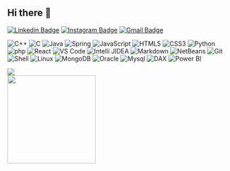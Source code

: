## Hi there 👋

[![Linkedin Badge](https://img.shields.io/badge/-Adam-blue?style=flat&logo=Linkedin&logoColor=white&link=https://www.linkedin.com/in/adam-schlee/)](https://www.linkedin.com/in/adam-schlee/)
[![Instagram Badge](https://img.shields.io/badge/-@AdSchl2e-purple?style=flat&logo=instagram&logoColor=white&link=https://instagram.com/adschl2e/)](https://instagram.com/adschl2e)
[![Gmail Badge](https://img.shields.io/badge/-ad.schlee-c14438?style=flat&logo=Gmail&logoColor=white&link=mailto:ad.schlee@gmail.com)](mailto:ad.schlee@gmail.com)

![C++](https://img.shields.io/badge/-C++-black?style=flat-circle)
![C](https://img.shields.io/badge/-C-black?style=flat-circle)
![Java](https://img.shields.io/badge/-Java-black?style=flat-circle&logo=java)
![Spring](https://img.shields.io/badge/-Spring-black?style=flat-circle&logo=spring)
![JavaScript](https://img.shields.io/badge/-JavaScript-black?style=flat-circle&logo=javascript)
![HTML5](https://img.shields.io/badge/-HTML5-black?style=flat-circle&logo=html5) 
![CSS3](https://img.shields.io/badge/-CSS3-black?style=flat-circle&logo=css3)
![Python](https://img.shields.io/badge/-Python-black?style=flat-circle&logo=Python)
![php](https://img.shields.io/badge/-php-black?style=flat-circle&logo=php)
![React](https://img.shields.io/badge/-React-black?style=flat-circle&logo=react)
![VS Code](https://img.shields.io/badge/-VSCode-black?style=flat-circle&logo=VSCode)
![Intelli JIDEA](https://img.shields.io/badge/-IntelliJIDEA-black?style=flat-circle&logo=IntelliJIDEA) 
![Markdown](https://img.shields.io/badge/-Markdown-black?style=flat-circle&logo=markdown)
![NetBeans](https://img.shields.io/badge/-NetBeans-black?style=flat-circle&logo=netbeans)
![Git](https://img.shields.io/badge/-Git-black?style=flat-circle&logo=git)
![Shell](https://img.shields.io/badge/-Shell-black?style=flat-circle&logo=shell)
![Linux](https://img.shields.io/badge/-Linux-black?style=flat-circle&logo=Linux)
[](https://img.shields.io/badge/-GitHub-black?style=flat-circle&logo=GitHub)
![MongoDB](https://img.shields.io/badge/-MongoDB-black?style=flat-circle&logo=MongoDB)
![Oracle](https://img.shields.io/badge/-Oracle-black?style=flat-circle&logo=Oracle)
![Mysql](https://img.shields.io/badge/-Mysql-black?style=flat-circle&logo=mysql)
![DAX](https://img.shields.io/badge/-DAX-black?style=flat-circle&logo=dax)
![Power BI](https://img.shields.io/badge/-PowerBI-black?style=flat-circle&logo=powerbi)

<picture>
    <source media="(prefers-color-scheme: dark)" srcset="https://github-readme-stats-ouuan.vercel.app/api?username=AdSchl2E&theme=github_dark&show_icons=true">
    <img src="https://github-readme-stats-ouuan.vercel.app/api?username=AdSchl2E&show_icons=true">
</picture>
<div>
    <img height="200px" src="https://github-readme-stats-api-holic-x.vercel.app/api/top-langs/?username=AdSchl2E&theme=github_dark&layout=compact"/>
</div>



<!--
**AdSchl2E/AdSchl2E** is a ✨ _special_ ✨ repository because its `README.md` (this file) appears on your GitHub profile.

Here are some ideas to get you started:

- 🔭 I’m currently working on ...
- 🌱 I’m currently learning ...
- 👯 I’m looking to collaborate on ...
- 🤔 I’m looking for help with ...
- 💬 Ask me about ...
- 📫 How to reach me: ...
- 😄 Pronouns: ...
- ⚡ Fun fact: ...
-->
